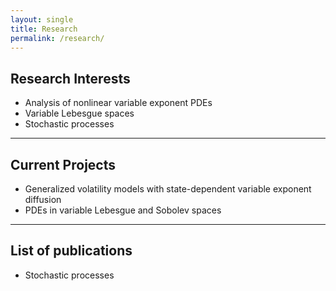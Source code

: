 ```yaml
---
layout: single
title: Research
permalink: /research/
---
```

## Research Interests
- Analysis of nonlinear variable exponent PDEs
- Variable Lebesgue spaces
- Stochastic processes
---
## Current Projects
- Generalized volatility models with state-dependent variable exponent diffusion
- PDEs in variable Lebesgue and Sobolev spaces
---
## List of publications
- Stochastic processes






